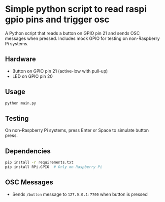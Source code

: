 # Simple python script to read raspi gpio pins and trigger osc 

A Python script that reads a button on GPIO pin 21 and sends OSC messages when pressed. Includes mock GPIO for testing on non-Raspberry Pi systems.

## Hardware
- Button on GPIO pin 21 (active-low with pull-up)
- LED on GPIO pin 20

## Usage
```bash
python main.py
```

## Testing
On non-Raspberry Pi systems, press Enter or Space to simulate button press.

## Dependencies
```bash
pip install -r requirements.txt
pip install RPi.GPIO  # Only on Raspberry Pi
```

## OSC Messages
- Sends `/button` message to `127.0.0.1:7700` when button is pressed
